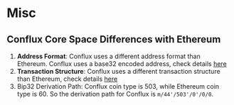 # Misc

## Conflux Core Space Differences with Ethereum

1. **Address Format**: Conflux uses a different address format than Ethereum. Conflux uses a base32 encoded address, check details [here](https://doc.confluxnetwork.org/docs/core/core-space-basics/addresses)
2. **Transaction Structure**: Conflux uses a different transaction structure than Ethereum, check details [here](https://doc.confluxnetwork.org/docs/core/core-space-basics/transactions/tx-fields)
3. Bip32 Derivation Path: Conflux coin type is 503, while Ethereum coin type is 60. So the derivation path for Conflux is `m/44'/503'/0'/0/0`.